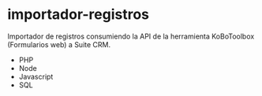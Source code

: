 # importador-registros
Importador de registros consumiendo la API de la herramienta KoBoToolbox (Formularios web) a Suite CRM.

- PHP
- Node
- Javascript
- SQL

